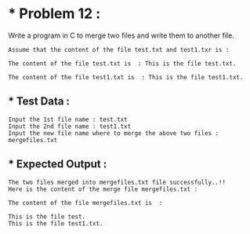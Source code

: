 # * Problem 12 :

Write a program in C to merge two files and write them to another file.

    Assume that the content of the file test.txt and test1.txr is :       

    The content of the file test.txt is  : This is the file test.txt. 

    The content of the file test1.txt is  : This is the file test1.txt.


## * Test Data :

    Input the 1st file name : test.txt
    Input the 2nd file name : test1.txt
    Input the new file name where to merge the above two files : mergefiles.txt

## * Expected Output :

    The two files merged into mergefiles.txt file successfully..!! 
    Here is the content of the merge file mergefiles.txt :

    The content of the file mergefiles.txt is  :        
    
    This is the file test.                                                                              
    This is the file test1.txt.